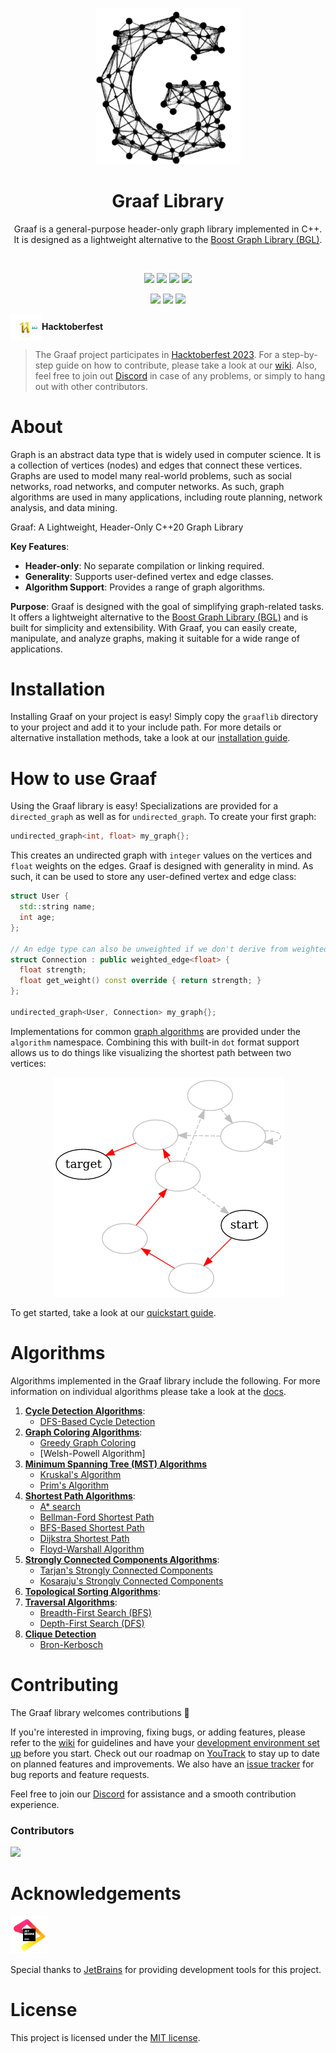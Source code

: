 <p align="center"><img src="docs/static/img/graaf.png"></p>
<h1 align="center">Graaf Library</h1>

<p align="center">
  Graaf is a general-purpose header-only graph library implemented in C++. It is designed as a lightweight alternative to the <a href="https://www.boost.org/doc/libs/1_82_0/libs/graph/doc/index.html">Boost Graph Library (BGL)</a>.
</p>

<br/>

<p align="center">
  <a href="https://github.com/bobluppes/graaf/actions/workflows/main-ci.yml"><img src="https://github.com/bobluppes/graaf/actions/workflows/main-ci.yml/badge.svg" height="20"></a>
  <a href="https://codecov.io/github/bobluppes/graaf"><img src="https://codecov.io/github/bobluppes/graaf/branch/main/graph/badge.svg?token=ZFBLNFN39C" height="20"></a>
  <a href="https://bobluppes.github.io/graaf/"><img src="https://img.shields.io/badge/user_docs-docusaurus-%23ff69b4" height="20"></a>
  <a href="https://github.com/bobluppes/graaf/wiki"><img src="https://img.shields.io/badge/contributer_docs-wiki-9cf" height="20"></a>
</p>

<p align="center">
  <a href="https://discord.gg/cGczwRHJ9K"><img src="https://img.shields.io/badge/chat-discord-%237289DA?style=flat&logo=discord&labelColor=white" height="20"></a>
  <a href="https://GitHub.com/bobluppes/graaf/releases/"><img src="https://img.shields.io/github/v/release/bobluppes/graaf?color=%23F7DE3A&include_prereleases"></a>
  <a href="LICENSE.md"><img src="https://img.shields.io/badge/license-MIT-black" height="20"></a>
</p>

<p align="center">

</p>

<img src="docs/static/img/hacktoberfest-logo.png" width="50" align="center">**Hacktoberfest**<br>
> The Graaf project participates in [Hacktoberfest 2023](https://hacktoberfest.com/). For a step-by-step guide on how
> to contribute, please take a look at our [wiki](https://github.com/bobluppes/graaf/wiki). Also, feel free to join
> out [Discord](https://discord.gg/cGczwRHJ9K) in case of any problems, or simply to hang out with other contributors.

# About

Graph is an abstract data type that is widely used in computer science. It is a collection of vertices (nodes) and edges
that connect these vertices. Graphs are used to model many real-world problems, such as social networks, road networks,
and computer networks. As such, graph algorithms are used in many applications, including route planning, network
analysis, and data mining.

Graaf: A Lightweight, Header-Only C++20 Graph Library

**Key Features**:

- **Header-only**: No separate compilation or linking required.
- **Generality**: Supports user-defined vertex and edge classes.
- **Algorithm Support**: Provides a range of graph algorithms.

**Purpose**:
Graaf is designed with the goal of simplifying graph-related tasks. It offers a lightweight alternative to the [Boost Graph Library (BGL)](https://www.boost.org/doc/libs/1_82_0/libs/graph/doc/index.html) and is built for simplicity and extensibility. With Graaf, you can easily create, manipulate, and analyze graphs, making it suitable for a wide range of applications.

# Installation

Installing Graaf on your project is easy! Simply copy the `graaflib` directory to your project and add it to your include path. For more details or alternative installation methods, take a look at our [installation guide](https://bobluppes.github.io/graaf/docs/quickstart/installation).

# How to use Graaf

Using the Graaf library is easy! Specializations are provided for a `directed_graph` as well as for `undirected_graph`.
To create your first graph:

```c++
undirected_graph<int, float> my_graph{};
```

This creates an undirected graph with `integer` values on the vertices and `float` weights on the edges. Graaf is
designed with generality in mind. As such, it can be used to store any user-defined vertex and edge class:

```c++
struct User {
  std::string name;
  int age;
};

// An edge type can also be unweighted if we don't derive from weighted_edge
struct Connection : public weighted_edge<float> {
  float strength;
  float get_weight() const override { return strength; }
};

undirected_graph<User, Connection> my_graph{};
```

Implementations for common [graph algorithms](#algorithms) are provided under the `algorithm` namespace. Combining this
with built-in `dot` format support allows us to do things like visualizing the shortest path between two vertices:

<p align="center">
<img src="docs/static/img/graph_example.png">
</p>

To get started, take a look at our [quickstart guide](https://bobluppes.github.io/graaf/docs/quickstart/intro).

# Algorithms

Algorithms implemented in the Graaf library include the following. For more information on individual algorithms please
take a look at the [docs](https://bobluppes.github.io/graaf/docs/algorithms/intro).

1. [**Cycle Detection Algorithms**](https://bobluppes.github.io/graaf/docs/category/cycle-detection-algorithms):
   - [DFS-Based Cycle Detection](https://bobluppes.github.io/graaf/docs/algorithms/cycle-detection/dfs-based)
2. [**Graph Coloring Algorithms**](https://bobluppes.github.io/graaf/docs/category/graph-coloring-algorithms):
   - [Greedy Graph Coloring](https://bobluppes.github.io/graaf/docs/algorithms/coloring/greedy-graph-coloring)
   - [Welsh-Powell Algorithm]
3. [**Minimum Spanning Tree (MST) Algorithms**](https://bobluppes.github.io/graaf/docs/category/minimum-spanning-tree)
   - [Kruskal's Algorithm](https://bobluppes.github.io/graaf/docs/algorithms/minimum-spanning-tree/kruskal)
   - [Prim's Algorithm](https://bobluppes.github.io/graaf/docs/algorithms/minimum-spanning-tree/prim)
4. [**Shortest Path Algorithms**](https://bobluppes.github.io/graaf/docs/category/shortest-path-algorithms):
   - [A\* search](https://bobluppes.github.io/graaf/docs/algorithms/shortest-path/a-star)
   - [Bellman-Ford Shortest Path](https://bobluppes.github.io/graaf/docs/algorithms/shortest-path/bellman-ford)
   - [BFS-Based Shortest Path](https://bobluppes.github.io/graaf/docs/algorithms/shortest-path/bfs-based-shortest-path)
   - [Dijkstra Shortest Path](https://bobluppes.github.io/graaf/docs/algorithms/shortest-path/dijkstra)
   - [Floyd-Warshall Algorithm](https://bobluppes.github.io/graaf/docs/algorithms/shortest-path/floyd-warshall)
5. [**Strongly Connected Components Algorithms**](https://bobluppes.github.io/graaf/docs/category/strongly-connected-component-algorithms):
   - [Tarjan's Strongly Connected Components](https://bobluppes.github.io/graaf/docs/algorithms/strongly-connected-components/tarjan)
   - [Kosaraju's Strongly Connected Components](https://bobluppes.github.io/graaf/docs/algorithms/strongly-connected-components/kosarajus)
6. [**Topological Sorting Algorithms**](https://bobluppes.github.io/graaf/docs/algorithms/topological-sort):
7. [**Traversal Algorithms**](https://bobluppes.github.io/graaf/docs/category/traversal-algorithms):
   - [Breadth-First Search (BFS)](https://bobluppes.github.io/graaf/docs/algorithms/traversal/breadth-first-search)
   - [Depth-First Search (DFS)](https://bobluppes.github.io/graaf/docs/algorithms/traversal/depth-first-search)
8. [**Clique Detection**](https://bobluppes.github.io/graaf/docs/category/clique-detection)
    - [Bron-Kerbosch](https://bobluppes.github.io/graaf/docs/algorithms/clique-detection/bron-kerbosch)

# Contributing

The Graaf library welcomes contributions 🎊

If you're interested in improving, fixing bugs, or adding features, please refer to
the [wiki](https://github.com/bobluppes/graaf/wiki) for guidelines and have your [development environment set up](https://github.com/bobluppes/graaf/wiki/development-setup) before you start. Check out our roadmap
on [YouTrack](https://graaf.youtrack.cloud/agiles/147-2/current) to stay up to date on planned features and
improvements. We also have an [issue tracker](https://github.com/bobluppes/graaf/issues) for bug reports and feature
requests.

Feel free to join our [Discord](https://discord.gg/cGczwRHJ9K) for assistance and a smooth contribution experience.

### Contributors

<a href="https://github.com/bobluppes/graaf/graphs/contributors">
  <img src="https://contrib.rocks/image?repo=bobluppes/graaf" />
</a>

# Acknowledgements

<p align="left">
  <a href="https://www.jetbrains.com">
    <img src="docs/static/img/jetbrains-logo.svg" width="60" alt="JetBrains Logo">
  </a>
</p>

Special thanks to [JetBrains](https://www.jetbrains.com/community/opensource/) for providing development tools for this
project.

# License

This project is licensed under the [MIT license](LICENSE.md).
